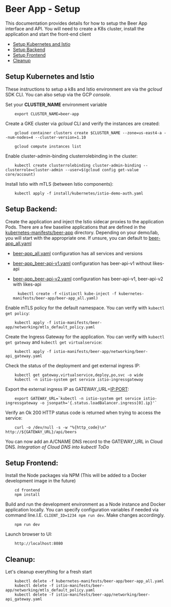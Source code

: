 # Beer App - Setup
This documentation provides details for how to setup the Beer App interface and API. You will need to create a K8s cluster, install the application and start the front-end client

* [Setup Kubernetes and Istio](#setup_kubernetes_and_istio)
* [Setup Backend](#setup_backend)
* [Setup Frontend](#setup_frontend)
* [Cleanup](#cleanup)


## <a name="setup_kubernetes_and_istio">Setup Kubernetes and Istio</a>
These instructions to setup a k8s and Istio environment are via the  *gcloud* SDK CLI. You can also setup via the GCP *console*.

Set your **CLUSTER_NAME** environment variable

        export CLUSTER_NAME=beer-app

Create a GKE cluster via *gcloud* CLI and verify the instances are created:

        gcloud container clusters create $CLUSTER_NAME --zone=us-east4-a --num-nodes=4 --cluster-version=1.10

        gcloud compute instances list

Enable cluster-admin-binding clusterrolebinding in the cluster:

        kubectl create clusterrolebinding cluster-admin-binding --clusterrole=cluster-admin --user=$(gcloud config get-value core/account)

Install Istio with mTLS (between Istio components):

        kubectl apply -f install/kubernetes/istio-demo-auth.yaml


## <a name="setup_backend"></a>Setup Backend:
Create the application and inject the Istio sidecar proxies to the application Pods. There are a few baseline applications that are defined in the [kubernetes-manifests/beer-app](kubernetes-manifests/beer-app) directory. Depending on your demo/lab, you will start with the appropriate one. If unsure, you can default to [beer-app_all.yaml](kubernetes-manifests/beer-app/beer-app_all.yaml)
* [beer-app_all.yaml](kubernetes-manifests/beer-app/beer-app_all.yaml) configuration has all services and versions
* [beer-app_beer-api-v1.yaml](kubernetes-manifests/beer-app/beer-app_beer-api-v1.yaml) configuration has beer-api-v1 without likes-api
* [beer-app_beer-api-v2.yaml](kubernetes-manifests/beer-app/beer-app_beer-api-v2.yaml) configuration has beer-api-v1, beer-api-v2 with likes-api

        kubectl create -f <(istioctl kube-inject -f kubernetes-manifests/beer-app/beer-app_all.yaml)

Enable mTLS policy for the default namespace. You can verify with `kubectl get policy`:

        kubectl apply -f istio-manifests/beer-app/networking/mtls_default_policy.yaml

Create the Ingress Gateway for the application. You can verify with `kubectl get gateway` and `kubectl get virtualservice`:

        kubectl apply -f istio-manifests/beer-app/networking/beer-api_gateway.yaml

Check the status of the deployment and get external ingress IP:

        kubectl get gateway,virtualservice,deploy,po,svc -o wide
        kubectl -n istio-system get service istio-ingressgateway

Export the external ingress IP as GATEWAY_URL=<IP:PORT>:

        export GATEWAY_URL=`kubectl -n istio-system get service istio-ingressgateway -o jsonpath='{.status.loadBalancer.ingress[0].ip}'`

Verify an Ok 200 HTTP status code is returned when trying to access the service:

        curl -o /dev/null -s -w "%{http_code}\n" http://${GATEWAY_URL}/api/beers

You can now add an A/CNAME DNS record to the GATEWAY_URL in Cloud DNS. _Integration of Cloud DNS into kubectl ToDo_


## <a name="setup_frontend"></a>Setup Frontend:
Install the Node packages via NPM (This will be added to a Docker development image in the future)

        cd frontend
        npm install

Build and run the development environment as a Node instance and Docker application locally. You can specify configuration variables if needed via command line.I.E. `CLIENT_ID=1234 npm run dev`. Make changes accordingly.

        npm run dev

Launch browser to UI:

        http://localhost:8080


## <a name="cleanup"></a>Cleanup:
Let's cleanup everything for a fresh start

        kubectl delete -f kubernetes-manifests/beer-app/beer-app_all.yaml
        kubectl delete -f istio-manifests/beer-app/networking/mtls_default_policy.yaml
        kubectl delete -f istio-manifests/beer-app/networking/beer-api_gateway.yaml

